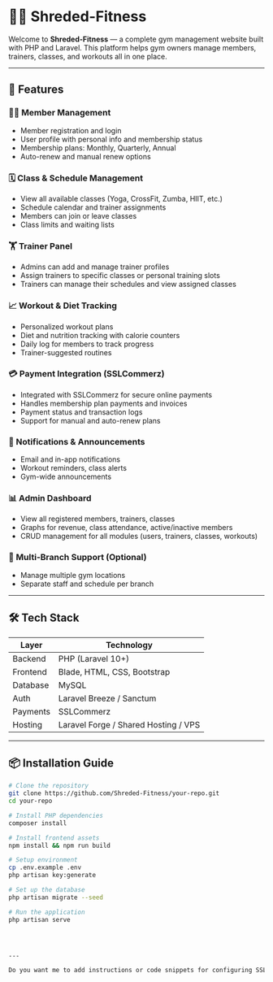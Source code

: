 # 🏋️‍♂️ Shreded-Fitness

Welcome to **Shreded-Fitness** — a complete gym management website built with PHP and Laravel. This platform helps gym owners manage members, trainers, classes, and workouts all in one place.

---

## 🚀 Features

### 🧑‍💼 Member Management
- Member registration and login
- User profile with personal info and membership status
- Membership plans: Monthly, Quarterly, Annual
- Auto-renew and manual renew options

### 🗓️ Class & Schedule Management
- View all available classes (Yoga, CrossFit, Zumba, HIIT, etc.)
- Schedule calendar and trainer assignments
- Members can join or leave classes
- Class limits and waiting lists

### 🏋️ Trainer Panel
- Admins can add and manage trainer profiles
- Assign trainers to specific classes or personal training slots
- Trainers can manage their schedules and view assigned classes

### 📈 Workout & Diet Tracking
- Personalized workout plans
- Diet and nutrition tracking with calorie counters
- Daily log for members to track progress
- Trainer-suggested routines

### 💳 Payment Integration (SSLCommerz)
- Integrated with SSLCommerz for secure online payments
- Handles membership plan payments and invoices
- Payment status and transaction logs
- Support for manual and auto-renew plans

### 🔔 Notifications & Announcements
- Email and in-app notifications
- Workout reminders, class alerts
- Gym-wide announcements

### 📊 Admin Dashboard
- View all registered members, trainers, classes
- Graphs for revenue, class attendance, active/inactive members
- CRUD management for all modules (users, trainers, classes, workouts)

### 📍 Multi-Branch Support (Optional)
- Manage multiple gym locations
- Separate staff and schedule per branch

---

## 🛠️ Tech Stack

| Layer         | Technology              |
|---------------|--------------------------|
| Backend       | PHP (Laravel 10+)        |
| Frontend      | Blade, HTML, CSS, Bootstrap |
| Database      | MySQL                    |
| Auth          | Laravel Breeze / Sanctum |
| Payments      | SSLCommerz               |
| Hosting       | Laravel Forge / Shared Hosting / VPS |

---

## 📦 Installation Guide

```bash
# Clone the repository
git clone https://github.com/Shreded-Fitness/your-repo.git
cd your-repo

# Install PHP dependencies
composer install

# Install frontend assets
npm install && npm run build

# Setup environment
cp .env.example .env
php artisan key:generate

# Set up the database
php artisan migrate --seed

# Run the application
php artisan serve




---

Do you want me to add instructions or code snippets for configuring SSLCommerz in Laravel too?
